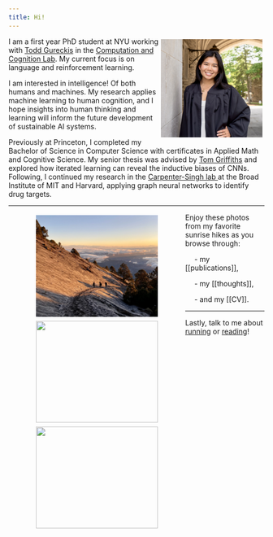 ```yaml
---
title: Hi!
---
```

 
<img src="images/me.jpg" width="200" align="right" style="padding: 4px"> I am a first year PhD student at NYU working with <a href="https://todd.gureckislab.org/" target="_blank">Todd Gureckis</a> in the <a href="https://gureckislab.org/" target="_blank">Computation and Cognition Lab</a>. My current focus is on language and reinforcement learning. 

I am interested in intelligence! Of both humans and machines. My research applies machine learning to human cognition, and I hope insights into human thinking and learning will inform the future development of sustainable AI systems. 

Previously at Princeton, I completed my Bachelor of Science in Computer Science with certificates in Applied Math and Cognitive Science. My senior thesis was advised by <a href="https://cocosci.princeton.edu/tom/index.php" target="_blank">Tom Griffiths</a> and explored how iterated learning can reveal the inductive biases of CNNs. Following, I continued my research in the <a href="https://carpenter-singh-lab.broadinstitute.org/" target="_blank">Carpenter-Singh lab </a> at the Broad Institute of MIT and Harvard, applying graph neural networks to identify drug targets. 

---
</figure>
<img src="images/hike3.png" width="240" height="200" align="left" style="padding: 4px" hspace="50">

<img src="images/hike2.png" width="240" height="200" align="left" style="padding: 4px" hspace="50">
<img src="images/hike.png" width="240" height="200" align="left" style="padding: 4px" hspace="50">

Enjoy these photos from my favorite sunrise hikes as you browse through:

&emsp; - my [[publications]],

&emsp; - my [[thoughts]],

&emsp; - and my [[CV]].

---
Lastly, talk to me about <a href="https://strava.app.link/wUsXaJj1cIb" target="_blank">running</a> or <a href="https://www.goodreads.com/user/show/163690984-ellen-su" target="_blank">reading</a>!